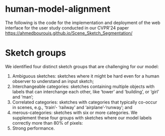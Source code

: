 # human-model-alignment
The following is the code for the implementation and deployment of the web interface for the user study conducted in our CVPR'24 paper https://ahmedbourouis.github.io/Scene_Sketch_Segmentation/

# Sketch groups
We identified four distinct sketch groups that are challenging for our model: 
1. Ambiguous sketches: sketches where it might be hard even for a human observer to understand an input sketch;
2.  Interchangeable categories: sketches containing multiple objects with labels that can interchange each other, like ‘tower’ and ‘building’, or ‘girl’ and ‘man’;
3. Correlated categories: sketches with categories that typically co-occur in scenes, e.g., ‘train’- ‘railway’ and ‘airplane’-‘runway’; and
4. merous-categories: sketches with six or more categories. 
We supplement these four groups with sketches where our model labels correctly more than 80% of pixels: 
5. Strong performance.
